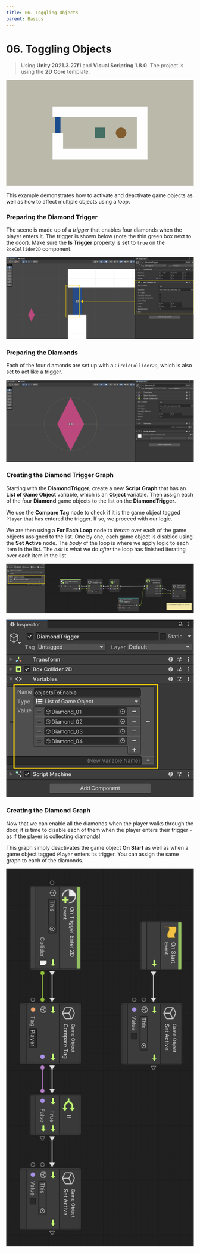 ```yaml
---
title: 06. Toggling Objects
parent: Basics
---
```


# 06. Toggling Objects

> Using **Unity 2021.3.27f1** and **Visual Scripting 1.8.0**. The project is using the **2D Core** template.

![Demo](./demo.gif)

This example demonstrates how to activate and deactivate game objects as well as how to affect multiple objects using a *loop*.

### Preparing the Diamond Trigger

The scene is made up of a *trigger* that enables four diamonds when the player enters it. The trigger is shown below (note the thin green box next to the door). Make sure the **Is Trigger** property is set to `true` on the `BoxCollider2D` component.

![Diamond Trigger](./diamond-trigger.jpg)

### Preparing the Diamonds

Each of the four diamonds are set up with a `CircleCollider2D`, which is also set to act like a trigger.

![Diamond Inspector](./diamond-inspector.jpg)

### Creating the Diamond Trigger Graph

Starting with the **DiamondTrigger**, create a new **Script Graph** that has an **List of Game Object** variable, which is an **Object** variable. Then assign each of the four **Diamond** game objects to the list on the **DiamondTrigger**.

We use the **Compare Tag** node to check if it is the game object tagged `Player` that has entered the trigger. If so, we proceed with our logic.

We are then using a **For Each Loop** node to *iterate* over each of the game objects assigned to the list. One by one, each game object is disabled using the **Set Active** node. The *body* of the loop is where we apply logic to each item in the list. The *exit* is what we do *after* the loop has finished iterating over each item in the list.

[![Diamond Trigger Graph](./diamond-trigger-graph.jpg)](./diamond-trigger-graph.jpg)

![Diamond Trigger Inspector](./diamond-trigger-inspector.jpg)

### Creating the Diamond Graph

Now that we can enable all the diamonds when the player walks through the door, it is time to disable each of them when the player enters their trigger - as if the player is collecting diamonds!

This graph simply deactivates the game object **On Start** as well as when a game object tagged `Player` enters its trigger. You can assign the same graph to each of the diamonds.

[![Diamond Graph](./diamond-graph.jpg)](./diamond-graph.jpg)